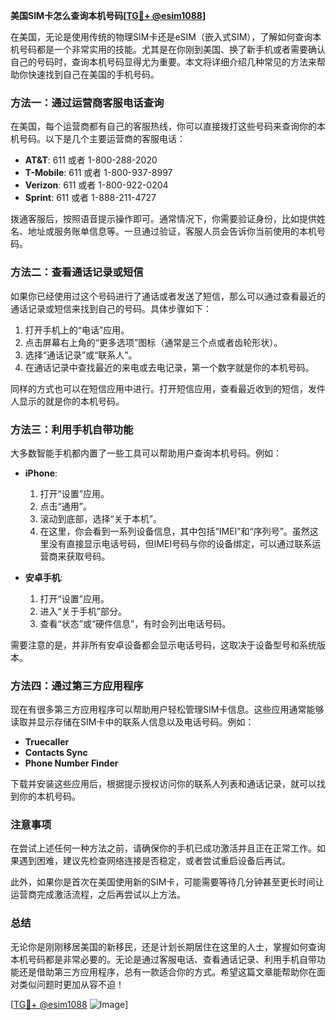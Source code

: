**美国SIM卡怎么查询本机号码[[TG💪+ @esim1088](https://t.me/s/esim1088)]**

在美国，无论是使用传统的物理SIM卡还是eSIM（嵌入式SIM），了解如何查询本机号码都是一个非常实用的技能。尤其是在你刚到美国、换了新手机或者需要确认自己的号码时，查询本机号码显得尤为重要。本文将详细介绍几种常见的方法来帮助你快速找到自己在美国的手机号码。

### 方法一：通过运营商客服电话查询

在美国，每个运营商都有自己的客服热线，你可以直接拨打这些号码来查询你的本机号码。以下是几个主要运营商的客服电话：

- **AT&T**: 611 或者 1-800-288-2020
- **T-Mobile**: 611 或者 1-800-937-8997
- **Verizon**: 611 或者 1-800-922-0204
- **Sprint**: 611 或者 1-888-211-4727

拨通客服后，按照语音提示操作即可。通常情况下，你需要验证身份，比如提供姓名、地址或服务账单信息等。一旦通过验证，客服人员会告诉你当前使用的本机号码。

### 方法二：查看通话记录或短信

如果你已经使用过这个号码进行了通话或者发送了短信，那么可以通过查看最近的通话记录或短信来找到自己的号码。具体步骤如下：

1. 打开手机上的“电话”应用。
2. 点击屏幕右上角的“更多选项”图标（通常是三个点或者齿轮形状）。
3. 选择“通话记录”或“联系人”。
4. 在通话记录中查找最近的来电或去电记录，第一个数字就是你的本机号码。

同样的方式也可以在短信应用中进行。打开短信应用，查看最近收到的短信，发件人显示的就是你的本机号码。

### 方法三：利用手机自带功能

大多数智能手机都内置了一些工具可以帮助用户查询本机号码。例如：

- **iPhone**: 
  1. 打开“设置”应用。
  2. 点击“通用”。
  3. 滚动到底部，选择“关于本机”。
  4. 在这里，你会看到一系列设备信息，其中包括“IMEI”和“序列号”。虽然这里没有直接显示电话号码，但IMEI号码与你的设备绑定，可以通过联系运营商来获取号码。

- **安卓手机**: 
  1. 打开“设置”应用。
  2. 进入“关于手机”部分。
  3. 查看“状态”或“硬件信息”，有时会列出电话号码。

需要注意的是，并非所有安卓设备都会显示电话号码，这取决于设备型号和系统版本。

### 方法四：通过第三方应用程序

现在有很多第三方应用程序可以帮助用户轻松管理SIM卡信息。这些应用通常能够读取并显示存储在SIM卡中的联系人信息以及电话号码。例如：

- **Truecaller**
- **Contacts Sync**
- **Phone Number Finder**

下载并安装这些应用后，根据提示授权访问你的联系人列表和通话记录，就可以找到你的本机号码。

### 注意事项

在尝试上述任何一种方法之前，请确保你的手机已成功激活并且正在正常工作。如果遇到困难，建议先检查网络连接是否稳定，或者尝试重启设备后再试。

此外，如果你是首次在美国使用新的SIM卡，可能需要等待几分钟甚至更长时间让运营商完成激活流程，之后再尝试以上方法。

### 总结

无论你是刚刚移居美国的新移民，还是计划长期居住在这里的人士，掌握如何查询本机号码都是非常必要的。无论是通过客服电话、查看通话记录、利用手机自带功能还是借助第三方应用程序，总有一款适合你的方式。希望这篇文章能帮助你在面对类似问题时更加从容不迫！

[[TG💪+ @esim1088](https://t.me/s/esim1088) ![Image](https://i.postimg.cc/4NQfJmqS/Snipaste-2025-05-13-00-14-12.png)]